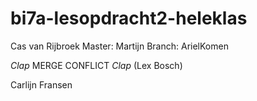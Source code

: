 # bi7a-lesopdracht2-heleklas
Cas van Rijbroek
Master: Martijn
Branch: ArielKomen

*Clap* MERGE CONFLICT *Clap* (Lex Bosch)

Carlijn Fransen
